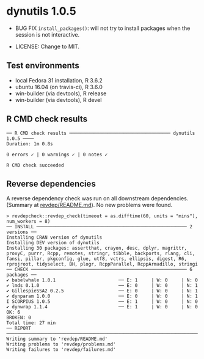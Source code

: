 # dynutils 1.0.5

 * BUG FIX `install_packages()`: will not try to install packages when the session is not interactive.
 
 * LICENSE: Change to MIT.
   
## Test environments
* local Fedora 31 installation, R 3.6.2
* ubuntu 16.04 (on travis-ci), R 3.6.0
* win-builder (via devtools), R release
* win-builder (via devtools), R devel

## R CMD check results
```
── R CMD check results ───────────────────────────────────── dynutils 1.0.5 ────
Duration: 1m 0.8s

0 errors ✓ | 0 warnings ✓ | 0 notes ✓

R CMD check succeeded
```

## Reverse dependencies

A reverse dependency check was run on all downstream dependencies.
(Summary at [revdep/README.md](revdep/README.md)). No new problems were found.

```
> revdepcheck::revdep_check(timeout = as.difftime(60, units = "mins"), num_workers = 8)
── INSTALL ─────────────────────────────────────────────────────── 2 versions ──
Installing CRAN version of dynutils
Installing DEV version of dynutils
Installing 30 packages: assertthat, crayon, desc, dplyr, magrittr, proxyC, purrr, Rcpp, remotes, stringr, tibble, backports, rlang, cli, fansi, pillar, pkgconfig, glue, utf8, vctrs, ellipsis, digest, R6, rprojroot, tidyselect, BH, plogr, RcppParallel, RcppArmadillo, stringi
── CHECK ───────────────────────────────────────────────────────── 6 packages ──
✔ babelwhale 1.0.1                       ── E: 1     | W: 0     | N: 0          
✔ lmds 0.1.0                             ── E: 0     | W: 0     | N: 1          
✔ GillespieSSA2 0.2.5                    ── E: 0     | W: 0     | N: 1          
✔ dynparam 1.0.0                         ── E: 0     | W: 0     | N: 1          
I SCORPIUS 1.0.5                         ── E: 1     | W: 0     | N: 0          
✔ dynwrap 1.1.4                          ── E: 1     | W: 0     | N: 0          
OK: 6                                                                         
BROKEN: 0
Total time: 27 min
── REPORT ──────────────────────────────────────────────────────────────────────
Writing summary to 'revdep/README.md'
Writing problems to 'revdep/problems.md'
Writing failures to 'revdep/failures.md'
```
